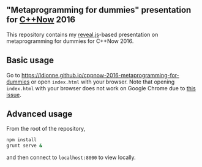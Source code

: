 ## "Metaprogramming for dummies" presentation for [C++Now][] 2016

This repository contains my [reveal.js][]-based presentation on metaprogramming
for dummies for C++Now 2016.

## Basic usage
Go to https://ldionne.github.io/cppnow-2016-metaprogramming-for-dummies or
open `index.html` with your browser. Note that opening `index.html` with your
browser does not work on Google Chrome due to [this issue][chrome].

## Advanced usage
From the root of the repository,
```sh
npm install
grunt serve &
```

and then connect to `localhost:8000` to view locally.

<!-- Links -->
[C++Now]: http://cppnow.org
[reveal.js]: https://github.com/hakimel/reveal.js
[chrome]: http://stackoverflow.com/q/4819060/627587
